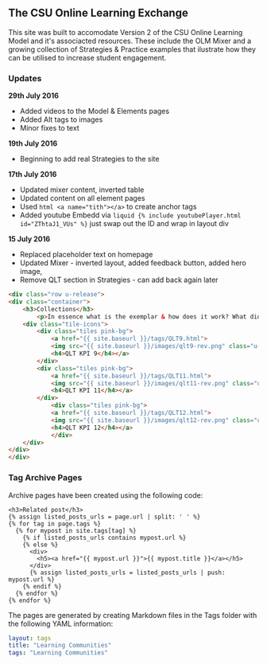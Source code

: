 ## The CSU Online Learning Exchange

This site was built to accomodate Version 2 of the CSU Online Learning Model and it's associacted resources. These include the OLM Mixer and a growing collection of Strategies & Practice examples that ilustrate how they can be utilised to increase student engagement. 


### Updates

**29th July 2016**

- Added videos to the Model & Elements pages
- Added Alt tags to images
- Minor fixes to text

**19th July 2016**

- Beginning to add real Strategies to the site

**17th July 2016**

- Updated mixer content, inverted table
- Updated content on all element pages
- Used ```html <a name="tith"></a>``` to create anchor tags
- Added youtube Embedd via ```liquid {% include youtubePlayer.html id="ZThtaJ1_VUs" %}``` just swap out the ID and wrap in layout div

**15 July 2016**

- Replaced placeholder text on homepage
- Updated Mixer - inverted layout, added feedback button, added hero image, 
- Remove QLT section in Strategies - can add back again later

```html
<div class="row u-release">
<div class="container">
    <h3>Collections</h3>
        <p>In essence what is the exemplar & how does it work? What did you ask the learners to do? How did they interact? What are the key points and critical factors? Explain it simply and clearly. ?</p>
    <div class="tile-icons">
        <div class="tiles pink-bg">
            <a href="{{ site.baseurl }}/tags/QLT9.html">
            <img src="{{ site.baseurl }}/images/qlt9-rev.png" class="u-full-width">
            <h4>QLT KPI 9</h4></a>
        </div>
        <div class="tiles pink-bg">
            <a href="{{ site.baseurl }}/tags/QLT11.html">
            <img src="{{ site.baseurl }}/images/qlt11-rev.png" class="u-full-width">
            <h4>QLT KPI 11</h4></a>
        </div>
            <div class="tiles pink-bg">
            <a href="{{ site.baseurl }}/tags/QLT12.html">
            <img src="{{ site.baseurl }}/images/qlt12-rev.png" class="u-full-width">
            <h4>QLT KPI 12</h4></a>
            </div>
    </div>
</div>
</div>    
```


### Tag Archive Pages

Archive pages have been created using the following code:

````liquid
<h3>Related post</h3>
{% assign listed_posts_urls = page.url | split: ' ' %}
{% for tag in page.tags %}
  {% for mypost in site.tags[tag] %}
    {% if listed_posts_urls contains mypost.url %}
    {% else %}
      <div>
        <h5><a href="{{ mypost.url }}">{{ mypost.title }}</a></h5>
      </div>
      {% assign listed_posts_urls = listed_posts_urls | push: mypost.url %}
    {% endif %}
  {% endfor %}
{% endfor %}
````

The pages are generated by creating Markdown files in the Tags folder with the following YAML information:

````yaml
layout: tags
title: "Learning Communities"
tags: "Learning Communities"
````